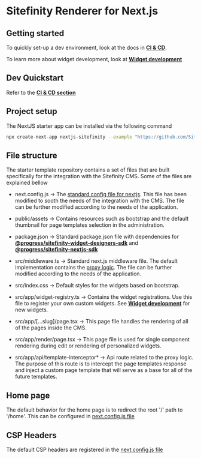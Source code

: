 # Sitefinity Renderer for Next.js

## Getting started

To quickly set-up a dev environment, look at the docs in [**CI & CD**](./docs/CI-CD.md).

To learn more about widget development, look at [**Widget development**](./docs/Widgets.md)

## Dev Quickstart

Refer to the [**CI & CD section**](./docs/CI-CD.md#running-in-local-development-mode)

## Project setup

The NextJS starter app can be installed via the following command

``` bash
npx create-next-app nextjs-sitefinity --example "https://github.com/Sitefinity/nextjs-samples/tree/main/starter-template"
```

## File structure

The starter template repository contains a set of files that are built specifically for the integration with the Sitefinity CMS. Some of the files are explained bellow

* next.config.js -> The [standard config file for nextjs](https://nextjs.org/docs/app/api-reference/next-config-js). This file has been modified to sooth the needs of the integration with the CMS. The file can be further modified according to the needs of the application.

* public/assets -> Contains resources such as bootstrap and the default thumbnail for page templates selection in the administration.

* package.json -> Standard package.json file with dependencies for [**@progress/sitefinity-widget-designers-sdk**](https://www.npmjs.com/package/@progress/sitefinity-widget-designers-sdk) and [**@progress/sitefinity-nextjs-sdk**](https://www.npmjs.com/package/@progress/sitefinity-nextjs-sdk)

* src/middleware.ts -> Standard next.js middleware file. The default implementation contains the [proxy logic](./docs/CI-CD.md#proxy-logic). The file can be further modified according to the needs of the application.

* src/index.css -> Default styles for the widgets based on bootstrap.

* src/app/widget-registry.ts -> Contains the widget registrations. Use this file to register your own custom widgets. See [**Widget development**](./docs/Widgets.md) for new widgets.

* src/app/[...slug]/page.tsx -> This page file handles the rendering of all of the pages inside the CMS.

* src/app/render/page.tsx -> This page file is used for single component rendering during edit or rendering of personalized widgets.

* src/app/api/template-interceptor* -> Api route related to the proxy logic. The purpose of this route is to intercept the page templates response and inject a custom page template that will serve as a base for all of the future templates.

## Home page

The default behavior for the home page is to redirect the root '/' path to '/home'. This can be configured in [next.config.js file](./next.config.js)

## CSP Headers

The default CSP headers are registered in the [next.config.js file](./next.config.js)
